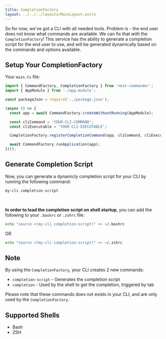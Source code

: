 ```yaml
---
title: CompletionFactory
layout: ../../../layouts/MainLayout.astro
---
```


So for now, we've got a CLI with all needed tools. Problem is - the end user
does not know what commands are available. We can fix that with the
`CompletionFactory`! This service has the ability to generate a completion
script for the end user to use, and will be generated dynamically based on the
commands and options available.

## Setup Your CompletionFactory

Your `main.ts` file:

```typescript
import { CommandFactory, CompletionFactory } from 'nest-commander';
import { AppModule } from './app.module';

const packageJson = require('../package.json');

(async () => {
  const app = await CommandFactory.createWithoutRunning(AppModule);

  const cliCommand = 'YOUR-CLI-COMMAND';
  const cliExecutable = 'YOUR-CLI-EXECUTABLE';

  CompletionFactory.registerCompletionCommand(app, cliCommand, cliExecutable);

  await CommandFactory.runApplication(app);
})();
```

## Generate Completion Script

Now, you can generate a dynamicly completion script for your CLI by running the
following command:

```bash
my-cli completion-script
```

<br>

**In order to load the completion script on shell startup**, you can add the
following to your `.bashrc` or `.zshrc` file:

```bash
echo "source <(my-cli completion-script)" >> ~/.bashrc
```

OR

```bash
echo "source <(my-cli completion-script)" >> ~/.zshrc
```

## Note

By using the `CompletionFactory`, your CLI creates 2 new commands:

- `completion-script` - Generates the completion script
- `completion` - Used by the shell to get the completion, triggered by tab

Please note that these commands does not exists in your CLI, and are only used
by the `CompletionFactory`.

## Supported Shells

- Bash
- ZSH
